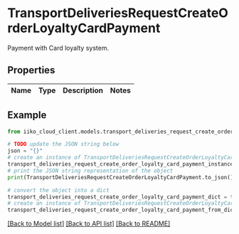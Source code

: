 # TransportDeliveriesRequestCreateOrderLoyaltyCardPayment

Payment with Card loyalty system.

## Properties

Name | Type | Description | Notes
------------ | ------------- | ------------- | -------------

## Example

```python
from iiko_cloud_client.models.transport_deliveries_request_create_order_loyalty_card_payment import TransportDeliveriesRequestCreateOrderLoyaltyCardPayment

# TODO update the JSON string below
json = "{}"
# create an instance of TransportDeliveriesRequestCreateOrderLoyaltyCardPayment from a JSON string
transport_deliveries_request_create_order_loyalty_card_payment_instance = TransportDeliveriesRequestCreateOrderLoyaltyCardPayment.from_json(json)
# print the JSON string representation of the object
print(TransportDeliveriesRequestCreateOrderLoyaltyCardPayment.to_json())

# convert the object into a dict
transport_deliveries_request_create_order_loyalty_card_payment_dict = transport_deliveries_request_create_order_loyalty_card_payment_instance.to_dict()
# create an instance of TransportDeliveriesRequestCreateOrderLoyaltyCardPayment from a dict
transport_deliveries_request_create_order_loyalty_card_payment_from_dict = TransportDeliveriesRequestCreateOrderLoyaltyCardPayment.from_dict(transport_deliveries_request_create_order_loyalty_card_payment_dict)
```
[[Back to Model list]](../README.md#documentation-for-models) [[Back to API list]](../README.md#documentation-for-api-endpoints) [[Back to README]](../README.md)


